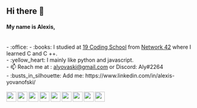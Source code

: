 <!-- 
  <h2 align="center">Hi there 👋</h2>
  <h4 align="center">My name is Alexis, but call me Aly.</h4><br /> -->
  <link rel="stylesheet" href="https://cdn.jsdelivr.net/gh/devicons/devicon@v2.14.0/devicon.min.css"> 
  
  <h2 >Hi there 👋</h2>
  <h4 >My name is Alexis,</h4><br />
  - :office: 
  - :books: I studied at <a href="https://www.s19.be/">19 Coding School</a> from <a href="https://42.fr/">Network 42</a> where I learned C and C ++.<br />
  - :yellow_heart: I mainly like python and javascript.<br />
  - 📫 Reach me at : <a href = "mailto: alyovaski@gmail.com">alyovaski@gmail.com</a> or Discord: Aly#2264<br />
  - :busts_in_silhouette: Add me: https://www.linkedin.com/in/alexis-yovanofski/
<br />
<br />
<div>
  <img width="26px" align="left" src="https://cdn.jsdelivr.net/gh/devicons/devicon/icons/python/python-original.svg" />
  <img width="26px" align="left" src="https://cdn.jsdelivr.net/gh/devicons/devicon/icons/cplusplus/cplusplus-original.svg" />
  <img width="26px" align="left" src="https://cdn.jsdelivr.net/gh/devicons/devicon/icons/c/c-original.svg" />
  <img width="26px" align="left" src="https://cdn.jsdelivr.net/gh/devicons/devicon/icons/vscode/vscode-original.svg" />
  <img width="26px" align="left" src="https://cdn.jsdelivr.net/gh/devicons/devicon/icons/javascript/javascript-original.svg" />
  <img width="26px" align="left" src="https://cdn.jsdelivr.net/gh/devicons/devicon/icons/react/react-original.svg" />
  <img width="26px" align="left" src="https://cdn.jsdelivr.net/gh/devicons/devicon/icons/css3/css3-original.svg" />
  <img width="26px" align="left" src="https://cdn.jsdelivr.net/gh/devicons/devicon/icons/html5/html5-original.svg" />
  <img width="26px" align="left" src="https://cdn.jsdelivr.net/gh/devicons/devicon/icons/linux/linux-original.svg" />
</div>
